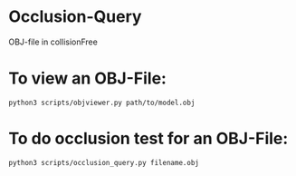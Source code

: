 # Occlusion-Query

OBJ-file in collisionFree

# To view an OBJ-File:
```
python3 scripts/objviewer.py path/to/model.obj
```

# To do occlusion test for an OBJ-File:
```
python3 scripts/occlusion_query.py filename.obj
```
